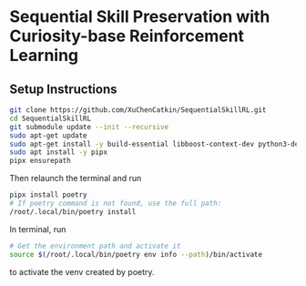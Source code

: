 # Sequential Skill Preservation with Curiosity-base Reinforcement Learning

## Setup Instructions

```bash
git clone https://github.com/XuChenCatkin/SequentialSkillRL.git
cd SequentialSkillRL
git submodule update --init --recursive
sudo apt-get update
sudo apt-get install -y build-essential libboost-context-dev python3-dev libsdl2-dev libx11-dev build-essential cmake bison flex pkg-config
sudo apt install -y pipx
pipx ensurepath
```
Then relaunch the terminal and run
```bash
pipx install poetry
# If poetry command is not found, use the full path:
/root/.local/bin/poetry install
```

In terminal, run
```bash
# Get the environment path and activate it
source $(/root/.local/bin/poetry env info --path)/bin/activate
```
to activate the venv created by poetry.